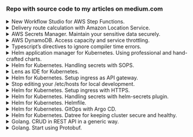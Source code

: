 ### Repo with source code to my articles on medium.com

<details>
  <summary>New Workflow Studio for AWS Step Functions.</summary>
  <p>[**workflow-studio**](workflow-studio)<br>
  https://fenyuk.medium.com/new-workflow-studio-for-aws-step-functions-b1d3ca9a6c18</p>
</details>

<details>
  <summary>Delivery route calculation with Amazon Location Service.</summary>
  <p>[**locations-and-maps**](locations-and-maps)<br>
  https://fenyuk.medium.com/delivery-route-calculation-with-amazon-location-service-4c346f49fafd</p>
</details>

<details>
  <summary>AWS Secrets Manager. Maintain your sensitive data securely.</summary>
  <p>[**secrets**](secrets)<br>
  https://medium.com/@fenyuk/aws-secrets-manager-maintain-your-sensitive-data-securely-6fb1415def6a</p>
</details>

<details>
  <summary>AWS DynamoDB. Access capacity and service throttling.</summary>
  <p>[**throttling**](throttling)<br>
  https://medium.com/@fenyuk/aws-dynamodb-access-capacity-and-service-throttling-1ddd75b6a189</p>
</details>

<details>
  <summary>Typescript’s directives to ignore compiler time errors.</summary>
  <p>[**TS ignore errors**](TS ignore errors)<br>
  https://fenyuk.medium.com/typescripts-directives-to-ignore-compiler-time-errors-aff374d4fc59</p>
</details>

<details>
  <summary>Helm application manager for Kubernetes. Using professional and hand-crafted charts.</summary>
  <p>[**helm-basics**](helm-basics)<br>
  https://fenyuk.medium.com/helm-application-manager-for-kubernetes-using-professional-and-hand-crafted-charts-cfb525350e05
</p>
</details>

<details>
  <summary>Helm for Kubernetes. Handling secrets with SOPS.</summary>
  <p>[**helm-secrets-sops**](helm-secrets-sops)<br>
  https://fenyuk.medium.com/helm-for-kubernetes-handling-secrets-with-sops-d8149df6eda4
</p>
</details>

<details>
  <summary>Lens as IDE for Kubernetes.</summary>
  <p>[**lens-for-k8s**](lens-for-k8s)<br>
  https://fenyuk.medium.com/lens-as-ide-for-kubernetes-5a4f7e0a0235
</p>
</details>

<details>
  <summary>Helm for Kubernetes. Setup ingress as API gateway.</summary>
  <p>[**helm-ingress**](helm-ingress)<br>
  https://fenyuk.medium.com/helm-for-kubernetes-setup-ingress-as-api-gateway-64e1b309241b
</p>
</details>

<details>
  <summary>Stop editing your /etc/hosts for local development.</summary>
  <p>[**no-hosts-edits**](no-hosts-edits)<br>
  https://fenyuk.medium.com/stop-editing-your-etc-hosts-for-local-development-dcb2522de33d
  </p>
</details>

<details>
  <summary>Helm for Kubernetes. Setup ingress with HTTPS.</summary>
  <p>[**helm-ingress-https**](helm-ingress-https)<br>
  https://fenyuk.medium.com/helm-for-kubernetes-setup-ingress-with-https-21462bb9365e
  </p>
</details>

<details>
  <summary>Helm for Kubernetes. Handling secrets with helm-secrets plugin.</summary>
  <p>[**helm-secrets-helm-plugin**](helm-secrets-helm-plugin)<br>
  https://fenyuk.medium.com/helm-for-kubernetes-handling-secrets-with-helm-secrets-plugin-4e31f6f3e306
  </p>
</details>

<details>
  <summary>Helm for Kubernetes. Helmfile.</summary>
  <p>[**helm-helmfile**](helm-helmfile)<br>
  https://fenyuk.medium.com/helm-for-kubernetes-helmfile-c22d1ab5e604
  </p>
</details>

<details>
  <summary>Helm for Kubernetes. GitOps with Argo CD.</summary>
  <p>[**helm-argo**](helm-argo)<br>
  https://fenyuk.medium.com/helm-for-kubernetes-gitops-with-argo-cd-c8f80330596
  </p>
</details>

<details>
  <summary>Helm for Kubernetes. Datree for keeping cluster secure and healthy.</summary>
  <p>[**helm-datree**](helm-datree)<br>
  https://fenyuk.medium.com/helm-for-kubernetes-datree-for-keeping-cluster-secure-and-healthy-6fbd10f0d958
  </p>
</details>

<details>
  <summary>Golang. CRUD in REST API in a generic way.</summary>
  <p>[**go-generic-rest**](go-generic-rest)<br>
  https://fenyuk.medium.com/golang-crud-in-rest-api-in-a-generic-way-9c395a60309e
  </p>
</details>

<details>
  <summary>Golang. Start using Protobuf.</summary>
  <p>[**go-rest-protobuf**](go-rest-protobuf)<br>
  https://medium.com/@fenyuk/golang-start-using-protobuf-8b9f2ba032e
  </p>
</details>